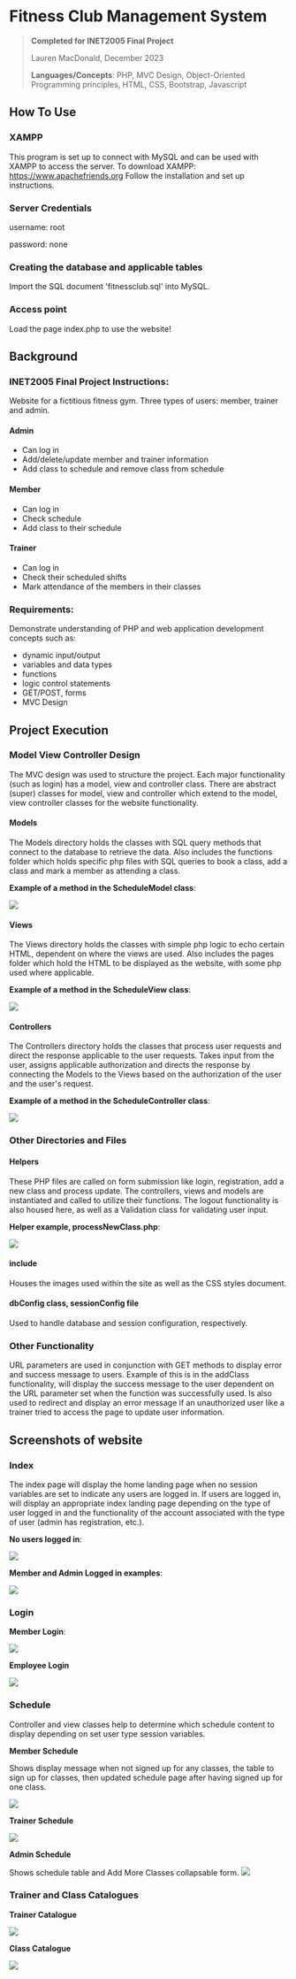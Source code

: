 # Fitness Club Management System

> **Completed for INET2005 Final Project**
>
> Lauren MacDonald, December 2023
>
> **Languages/Concepts**: PHP, MVC Design, Object-Oriented Programming principles, HTML, CSS, Bootstrap, Javascript

## How To Use
### XAMPP
This program is set up to connect with MySQL and can be used with XAMPP to access the server. To download XAMPP:
https://www.apachefriends.org Follow the installation and set up instructions.

### Server Credentials
username: root

password: none

### Creating the database and applicable tables
Import the SQL document 'fitnessclub.sql' into MySQL.

### Access point
Load the page index.php to use the website!

## Background
### INET2005 Final Project Instructions:
Website for a fictitious fitness gym. Three types of users: member, trainer and admin.

#### Admin
- Can log in
- Add/delete/update member and trainer information
- Add class to schedule and remove class from schedule

#### Member
- Can log in
- Check schedule
- Add class to their schedule

#### Trainer
- Can log in
- Check their scheduled shifts
- Mark attendance of the members in their classes

### Requirements:
Demonstrate understanding of PHP and web application development concepts such as:
- dynamic input/output
- variables and data types
- functions
- logic control statements
- GET/POST, forms
- MVC Design

## Project Execution
### Model View Controller Design
The MVC design was used to structure the project. Each major functionality (such as login) has a model, view and controller class.
There are abstract (super) classes for model, view and controller which extend to the model, view controller classes for
the website functionality.

#### Models
The Models directory holds the classes with SQL query methods that connect to the database to retrieve the data.
Also includes the functions folder which holds specific php files with SQL queries to book a class, add a class and mark a member
as attending a class.

**Example of a method in the ScheduleModel class**:

![](WebApp/Documentation/modelMethodExample.png)

#### Views
The Views directory holds the classes with simple php logic to echo certain HTML, dependent on where the views are used.
Also includes the pages folder which hold the HTML to be displayed as the website, with some php used where applicable.

**Example of a method in the ScheduleView class**:

![](WebApp/Documentation/viewMethodExample.png)


#### Controllers
The Controllers directory holds the classes that process user requests and direct the response applicable to the user requests.
Takes input from the user, assigns applicable authorization and directs the response by connecting the Models to the
Views based on the authorization of the user and the user's request.

**Example of a method in the ScheduleController class**:

![](WebApp/Documentation/controllerMethodExample.png)

### Other Directories and Files
#### Helpers
These PHP files are called on form submission like login, registration, add a new class and process update. The controllers,
views and models are instantiated and called to utilize their functions.
The logout functionality is also housed here, as well as a Validation class for validating user input.

**Helper example, processNewClass.php**:

![](WebApp/Documentation/helperExample.png)

#### include
Houses the images used within the site as well as the CSS styles document.

#### dbConfig class, sessionConfig file
Used to handle database and session configuration, respectively.

### Other Functionality
URL parameters are used in conjunction with GET methods to display error and success message to users. Example of this
is in the addClass functionality, will display the success message to the user dependent on the URL parameter set when
the function was successfully used. Is also used to redirect and display an error message if an unauthorized user like
a trainer tried to access the page to update user information.

## Screenshots of website
### Index
The index page will display the home landing page when no session variables are set to indicate any users are logged in.
If users are logged in, will display an appropriate index landing page depending on the type of user logged in and the
functionality of the account associated with the type of user (admin has registration, etc.).

**No users logged in**:

![](WebApp/Documentation/indexNotLoggedIn.png)

**Member and Admin Logged in examples**:

![](WebApp/Documentation/indexLandingMemberAdmin.png)

### Login
**Member Login**:

![](WebApp/Documentation/memberLogin.png)

**Employee Login**

![](WebApp/Documentation/employeeLogin.png)

### Schedule
Controller and view classes help to determine which schedule content to display depending on set user type session
variables.

**Member Schedule**

Shows display message when not signed up for any classes, the table to sign up for classes,
then updated schedule page after having signed up for one class.

![](WebApp/Documentation/memberSchedule.png)

**Trainer Schedule**

![](WebApp/Documentation/trainerSchedule.png)

**Admin Schedule**

Shows schedule table and Add More Classes collapsable form.
![](WebApp/Documentation/adminSchedule.png)

### Trainer and Class Catalogues

**Trainer Catalogue**

![](WebApp/Documentation/trainerCatalogue.png)

**Class Catalogue**

![](WebApp/Documentation/classCatalogue.png)





